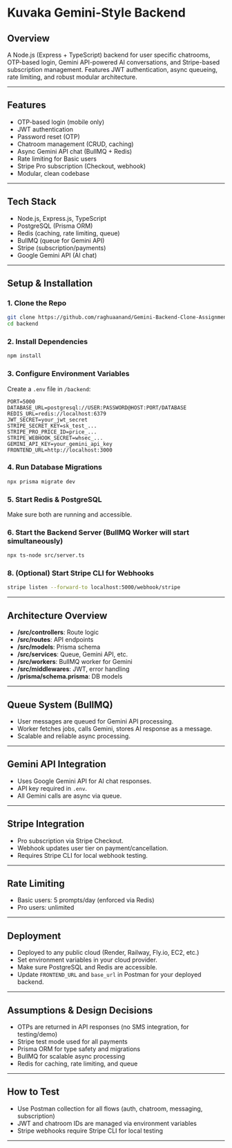 # Kuvaka Gemini-Style Backend

## Overview
A Node.js (Express + TypeScript) backend for user specific chatrooms, OTP-based login, Gemini API-powered AI conversations, and Stripe-based subscription management. Features JWT authentication, async queueing, rate limiting, and robust modular architecture.

---

## Features
- OTP-based login (mobile only)
- JWT authentication
- Password reset (OTP)
- Chatroom management (CRUD, caching)
- Async Gemini API chat (BullMQ + Redis)
- Rate limiting for Basic users
- Stripe Pro subscription (Checkout, webhook)
- Modular, clean codebase

---

## Tech Stack
- Node.js, Express.js, TypeScript
- PostgreSQL (Prisma ORM)
- Redis (caching, rate limiting, queue)
- BullMQ (queue for Gemini API)
- Stripe (subscription/payments)
- Google Gemini API (AI chat)

---

## Setup & Installation

### 1. Clone the Repo
```bash
git clone https://github.com/raghuaanand/Gemini-Backend-Clone-Assignment.git
cd backend
```

### 2. Install Dependencies
```bash
npm install
```

### 3. Configure Environment Variables
Create a `.env` file in `/backend`:
```
PORT=5000
DATABASE_URL=postgresql://USER:PASSWORD@HOST:PORT/DATABASE
REDIS_URL=redis://localhost:6379
JWT_SECRET=your_jwt_secret
STRIPE_SECRET_KEY=sk_test_...
STRIPE_PRO_PRICE_ID=price_...
STRIPE_WEBHOOK_SECRET=whsec_...
GEMINI_API_KEY=your_gemini_api_key
FRONTEND_URL=http://localhost:3000
```

### 4. Run Database Migrations
```bash
npx prisma migrate dev
```

### 5. Start Redis & PostgreSQL
Make sure both are running and accessible.

### 6. Start the Backend Server (BullMQ Worker will start simultaneously)
```bash
npx ts-node src/server.ts
```

### 8. (Optional) Start Stripe CLI for Webhooks
```bash
stripe listen --forward-to localhost:5000/webhook/stripe
```


---

## Architecture Overview
- **/src/controllers**: Route logic
- **/src/routes**: API endpoints
- **/src/models**: Prisma schema
- **/src/services**: Queue, Gemini API, etc.
- **/src/workers**: BullMQ worker for Gemini
- **/src/middlewares**: JWT, error handling
- **/prisma/schema.prisma**: DB models

---

## Queue System (BullMQ)
- User messages are queued for Gemini API processing.
- Worker fetches jobs, calls Gemini, stores AI response as a message.
- Scalable and reliable async processing.

---

## Gemini API Integration
- Uses Google Gemini API for AI chat responses.
- API key required in `.env`.
- All Gemini calls are async via queue.

---

## Stripe Integration
- Pro subscription via Stripe Checkout.
- Webhook updates user tier on payment/cancellation.
- Requires Stripe CLI for local webhook testing.

---

## Rate Limiting
- Basic users: 5 prompts/day (enforced via Redis)
- Pro users: unlimited

---

## Deployment
- Deployed to any public cloud (Render, Railway, Fly.io, EC2, etc.)
- Set environment variables in your cloud provider.
- Make sure PostgreSQL and Redis are accessible.
- Update `FRONTEND_URL` and `base_url` in Postman for your deployed backend.

---

## Assumptions & Design Decisions
- OTPs are returned in API responses (no SMS integration, for testing/demo)
- Stripe test mode used for all payments
- Prisma ORM for type safety and migrations
- BullMQ for scalable async processing
- Redis for caching, rate limiting, and queue

---

## How to Test
- Use Postman collection for all flows (auth, chatroom, messaging, subscription)
- JWT and chatroom IDs are managed via environment variables
- Stripe webhooks require Stripe CLI for local testing

---





